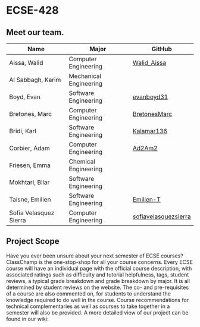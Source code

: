 # ECSE-428

## Meet our team.

| **Name**                    | **Major**                 | **GitHub**                                           | 
|-----------------------------|---------------------------|------------------------------------------------------|
| Aissa, Walid                | Computer Engineering      | [Walid_Aissa](https://github.com/WalidAissa)         | 
| Al Sabbagh, Karim           | Mechanical Engineering    |                                                      |
| Boyd, Evan                  | Software Engineering      | [evanboyd31](https://github.com/evanboyd31)          |
| Bretones, Marc              | Computer Engineering      |[BretonesMarc](https://github.com/bretonesmarc)       | 
| Bridi, Karl                 | Software Engineering      | [Kalamar136](https://github.com/Kalamar136)          |
| Corbier, Adam               | Computer Engineering      | [Ad2Am2](https://github.com/Ad2Am2)                  |  
| Friesen, Emma               | Chemical Engineering      |                                                      |
| Mokhtari, Bilar             | Software Engineering      |                                                      |
| Taisne, Emilien             | Software Engineering      |  [Emilien-T](https://github.com/Emilien-T)           |
| Sofia Velasquez Sierra      | Computer Engineering      | [sofiavelasquezsierra](https://github.com/sofiavelasquezsierra) | 


## Project Scope

Have you ever been unsure about your next semester of ECSE courses? ClassChamp is the one-stop-shop for all your course concerns. Every ECSE course will have an individual page with the official course description, with associated ratings such as difficulty and tutorial helpfulness, tags, student reviews, a typical grade breakdown and grade breakdown by major. It is all determined by student reviews on the website. The co- and pre-requisites of a course are also commented on, for students to understand the knowledge required to do well in the course. Course recommendations for technical complementaries as well as courses to take together in a semester will also be provided.
A more detailed view of our project can be found in our wiki:
